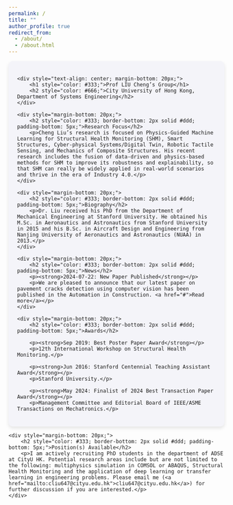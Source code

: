 ```yaml
---
permalink: /
title: ""
author_profile: true
redirect_from: 
  - /about/
  - /about.html
---
```

<div style="font-family: Arial, sans-serif; max-width: 800px; margin: auto; background-color: #f4f4f9; padding: 20px; border-radius: 10px; box-shadow: 0 4px 8px rgba(0, 0, 0, 0.1);">

    <div style="text-align: center; margin-bottom: 20px;">
        <h1 style="color: #333;">Prof LIU Cheng’s Group</h1>
        <h2 style="color: #666;">City University of Hong Kong, Department of Systems Engineering</h2>
    </div>

    <div style="margin-bottom: 20px;">
        <h2 style="color: #333; border-bottom: 2px solid #ddd; padding-bottom: 5px;">Research Focus</h2>
        <p>Cheng Liu’s research is focused on Physics-Guided Machine Learning for Structural Health Monitoring (SHM), Smart Structures, Cyber-physical Systems/Digital Twin, Robotic Tactile Sensing, and Mechanics of Composite Structures. His recent research includes the fusion of data-driven and physics-based methods for SHM to improve its robustness and explainability, so that SHM can really be widely applied in real-world scenarios and thrive in the era of Industry 4.0.</p>
    </div>

    <div style="margin-bottom: 20px;">
        <h2 style="color: #333; border-bottom: 2px solid #ddd; padding-bottom: 5px;">Biography</h2>
        <p>Dr. Liu received his PhD from the Department of Mechanical Engineering at Stanford University. He obtained his M.Sc. in Aeronautics and Astronautics from Stanford University in 2015 and his B.Sc. in Aircraft Design and Engineering from Nanjing University of Aeronautics and Astronautics (NUAA) in 2013.</p>
    </div>

    <div style="margin-bottom: 20px;">
        <h2 style="color: #333; border-bottom: 2px solid #ddd; padding-bottom: 5px;">News</h2>
        <p><strong>2024-07-22: New Paper Published</strong></p>
        <p>We are pleased to announce that our latest paper on pavement cracks detection using computer vision has been published in the Automation in Construction. <a href="#">Read more</a></p>
    </div>

    <div style="margin-bottom: 20px;">
        <h2 style="color: #333; border-bottom: 2px solid #ddd; padding-bottom: 5px;">Awards</h2>
    
        <p><strong>Sep 2019: Best Poster Paper Award</strong></p>
        <p>12th International Workshop on Structural Health Monitoring.</p>
    
        <p><strong>Jun 2016: Stanford Centennial Teaching Assistant Award</strong></p>
        <p>Stanford University.</p>
    
        <p><strong>May 2024: Finalist of 2024 Best Transaction Paper Award</strong></p>
        <p>Management Committee and Editorial Board of IEEE/ASME Transactions on Mechatronics.</p>
</div>

    <div style="margin-bottom: 20px;">
        <h2 style="color: #333; border-bottom: 2px solid #ddd; padding-bottom: 5px;">Position(s) Available</h2>
        <p>I am actively recruiting PhD students in the department of ADSE at CityU HK. Potential research areas include but are not limited to the following: multiphysics simulation in COMSOL or ABAQUS, Structural Health Monitoring and the application of deep learning or transfer learning in engineering problems. Please email me (<a href="mailto:cliu647@cityu.edu.hk">cliu647@cityu.edu.hk</a>) for further discussion if you are interested.</p>
    </div>

</div>



